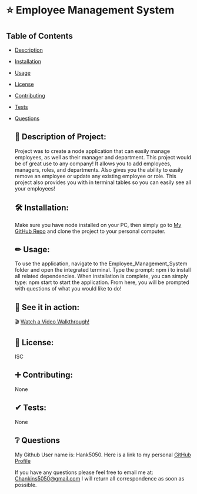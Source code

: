 # ⭐ Employee Management System

  ## Table of Contents
- [Description](#description)
- [Installation](#installation)
- [Usage](#usage)
- [License](#license)
- [Contributing](#contributing)
- [Tests](#tests)
- [Questions](#questions)


  ## 📘 Description of Project:

  
  Project was to create a node application that can easily manage employees, as well as their manager and department. This project would be of great use to any company! It allows you to add employees, managers, roles, and departments. Also gives you the ability to easily remove an employee or update any existing employee or role. This project also provides you with in terminal tables so you can easily see all your employees!
  
  
  
  ## 🛠 Installation:

  
  Make sure you have node installed on your PC, then simply go to [My GitHub Repo](https://github.com/Hank5050?tab=repositories) and clone the project to your personal computer. 
  
  
  ## ✏ Usage:

  To use the application, navigate to the Employee_Management_System folder and open the integrated terminal. Type the prompt: npm i   to install all related dependencies. When installation is complete, you can simply type: npm start  to start the application. From here, you will be prompted with questions of what you would like to do!
  
  ## 👀 See it in action:

  🎬 [Watch a Video Walkthrough!](assets/readme_generator_walkthrough.webm)
  
  
  ## 📃 License:
  
  
  ISC


  ## ➕ Contributing:

  None

  ## ✔ Tests:

  None


  ## ❔ Questions

  My Github User name is: Hank5050. Here is a link to my personal [GitHub Profile](https://github.com/Hank5050)

  If you have any questions please feel free to email me at: Chankins5050@gmail.com 
  I will return all correspondence as soon as possible.
  